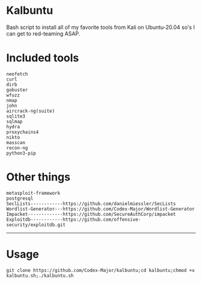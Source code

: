 # Kalbuntu
Bash script to install all of my favorite tools from Kali on Ubuntu-20.04 so's I can get to red-teaming ASAP.
# Included tools
    neofetch
    curl
    dirb
    gobuster
    wfuzz
    nmap
    john
    aircrack-ng(suite)
    sqlite3
    sqlmap
    hydra
    proxychains4
    nikto
    masscan
    recon-ng
    python3-pip
    
# Other things
    metasploit-framework
    postgresql
    SeclLists------------https://github.com/danielmiessler/SecLists
    Wordlist-Generator---https://github.com/Codex-Major/Wordlist-Generator
    Impacket-------------https://github.com/SecureAuthCorp/impacket
    Exploitdb------------https://github.com/offensive-security/exploitdb.git
-------------------------------------------------------------------------
# Usage
  `git clone https://github.com/Codex-Major/kalbuntu;cd kalbuntu;chmod +x kalbuntu.sh;./kalbuntu.sh`
